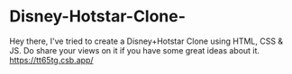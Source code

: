 # Disney-Hotstar-Clone-
Hey there, I've tried to create a Disney+Hotstar Clone using HTML, CSS &amp; JS. Do share your views on it if you have some great ideas about it. 
https://tt65tg.csb.app/
